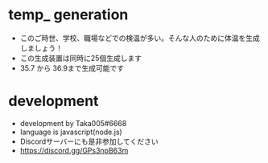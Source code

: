 # temp_ generation
- このご時世、学校、職場などでの検温が多い。そんな人のために体温を生成しましょう！
- この生成装置は同時に25個生成します
- 35.7 から 36.9まで生成可能です
# development
- development by Taka005#6668
- language is javascript(node.js)
- Discordサーバーにも是非参加してください
- https://discord.gg/GPs3npB63m
